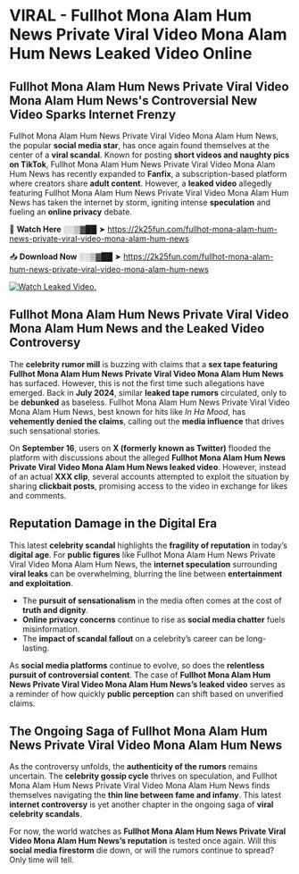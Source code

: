 # VIRAL - Fullhot Mona Alam Hum News Private Viral Video Mona Alam Hum News Leaked Video Online

## **Fullhot Mona Alam Hum News Private Viral Video Mona Alam Hum News's Controversial New Video Sparks Internet Frenzy**  

Fullhot Mona Alam Hum News Private Viral Video Mona Alam Hum News, the popular **social media star**, has once again found themselves at the center of a **viral scandal**. Known for posting **short videos and naughty pics on TikTok**, Fullhot Mona Alam Hum News Private Viral Video Mona Alam Hum News has recently expanded to **Fanfix**, a subscription-based platform where creators share **adult content**. However, a **leaked video** allegedly featuring Fullhot Mona Alam Hum News Private Viral Video Mona Alam Hum News has taken the internet by storm, igniting intense **speculation** and fueling an **online privacy** debate.  

🔴 **Watch Here** ░░▒▓██ ➤ https://2k25fun.com/fullhot-mona-alam-hum-news-private-viral-video-mona-alam-hum-news  

📥 **Download Now** ░░▒▓██ ➤ https://2k25fun.com/fullhot-mona-alam-hum-news-private-viral-video-mona-alam-hum-news  

[![Watch Leaked Video.](https://miro.medium.com/v2/resize:fit:828/format:webp/1*cilzJN44JGOrTw9NJCrNHA.gif "Watch Leaked Video")](https://2k25fun.com/fullhot-mona-alam-hum-news-private-viral-video-mona-alam-hum-news)

## **Fullhot Mona Alam Hum News Private Viral Video Mona Alam Hum News and the Leaked Video Controversy**  

The **celebrity rumor mill** is buzzing with claims that a **sex tape featuring Fullhot Mona Alam Hum News Private Viral Video Mona Alam Hum News** has surfaced. However, this is not the first time such allegations have emerged. Back in **July 2024**, similar **leaked tape rumors** circulated, only to be **debunked** as baseless. Fullhot Mona Alam Hum News Private Viral Video Mona Alam Hum News, best known for hits like *In Ha Mood*, has **vehemently denied the claims**, calling out the **media influence** that drives such sensational stories.  

On **September 16**, users on **X (formerly known as Twitter)** flooded the platform with discussions about the alleged **Fullhot Mona Alam Hum News Private Viral Video Mona Alam Hum News leaked video**. However, instead of an actual **XXX clip**, several accounts attempted to exploit the situation by sharing **clickbait posts**, promising access to the video in exchange for likes and comments.  

## **Reputation Damage in the Digital Era**  

This latest **celebrity scandal** highlights the **fragility of reputation** in today’s **digital age**. For **public figures** like Fullhot Mona Alam Hum News Private Viral Video Mona Alam Hum News, the **internet speculation** surrounding **viral leaks** can be overwhelming, blurring the line between **entertainment and exploitation**.  

- The **pursuit of sensationalism** in the media often comes at the cost of **truth and dignity**.  
- **Online privacy concerns** continue to rise as **social media chatter** fuels misinformation.  
- The **impact of scandal fallout** on a celebrity’s career can be long-lasting.  

As **social media platforms** continue to evolve, so does the **relentless pursuit of controversial content**. The case of **Fullhot Mona Alam Hum News Private Viral Video Mona Alam Hum News’s leaked video** serves as a reminder of how quickly **public perception** can shift based on unverified claims.  

## **The Ongoing Saga of Fullhot Mona Alam Hum News Private Viral Video Mona Alam Hum News**  

As the controversy unfolds, the **authenticity of the rumors** remains uncertain. The **celebrity gossip cycle** thrives on speculation, and Fullhot Mona Alam Hum News Private Viral Video Mona Alam Hum News finds themselves navigating the **thin line between fame and infamy**. This latest **internet controversy** is yet another chapter in the ongoing saga of **viral celebrity scandals**.  

For now, the world watches as **Fullhot Mona Alam Hum News Private Viral Video Mona Alam Hum News’s reputation** is tested once again. Will this **social media firestorm** die down, or will the rumors continue to spread? Only time will tell.